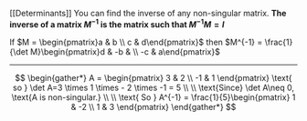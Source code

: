 [[Determinants]]
You can find the inverse of any non-singular matrix. 
**The inverse of a matrix $M^{-1}$ is the matrix such that $M^{-1}M = I$**

If $M = \begin{pmatrix}a & b \\ c & d\end{pmatrix}$ then $M^{-1} = \frac{1}{\det M}\begin{pmatrix}d & -b &  \\ -c  & a\end{pmatrix}$

---

$$
\begin{gather*}
A = \begin{pmatrix}
3 & 2 \\
-1 & 1
\end{pmatrix}
 \text{ so } \det A=3 \times 1 \times - 2 \times -1 = 5 \\ \\
 \text{Since} \det A\neq 0, \text{A is non-singular.} \\ \\
 \text{ So } A^{-1} = \frac{1}{5}\begin{pmatrix}
1 & -2 \\
1 & 3
\end{pmatrix}
\end{gather*}
$$

